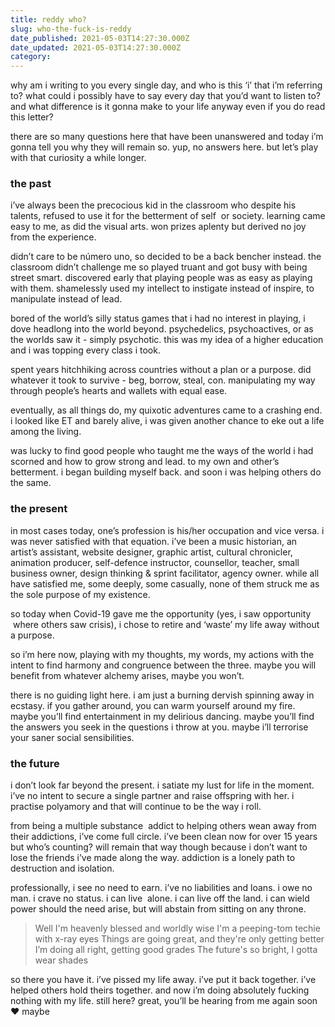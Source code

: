 ```yaml
---
title: reddy who?
slug: who-the-fuck-is-reddy
date_published: 2021-05-03T14:27:30.000Z
date_updated: 2021-05-03T14:27:30.000Z
category: 
---
```

why am i writing to you every single day, and who is this ‘i’ that i’m referring to? what could i possibly have to say every day that you’d want to listen to? and what difference is it gonna make to your life anyway even if you do read this letter?

there are so many questions here that have been unanswered and today i’m gonna tell you why they will remain so. yup, no answers here. but let’s play with that curiosity a while longer.

### the past
i’ve always been the precocious kid in the classroom who despite his talents, refused to use it for the betterment of self  or society. learning came easy to me, as did the visual arts. won prizes aplenty but derived no joy from the experience.

didn’t care to be número uno, so decided to be a back bencher instead. the classroom didn’t challenge me so played truant and got busy with being street smart. discovered early that playing people was as easy as playing with them. shamelessly used my intellect to instigate instead of inspire, to manipulate instead of lead.

bored of the world’s silly status games that i had no interest in playing, i dove headlong into the world beyond. psychedelics, psychoactives, or as the worlds saw it - simply psychotic. this was my idea of a higher education and i was topping every class i took.

spent years hitchhiking across countries without a plan or a purpose. did whatever it took to survive - beg, borrow, steal, con. manipulating my way through people’s hearts and wallets with equal ease.

eventually, as all things do, my quixotic adventures came to a crashing end. i looked like ET and barely alive, i was given another chance to eke out a life among the living.

was lucky to find good people who taught me the ways of the world i had scorned and how to grow strong and lead. to my own and other’s betterment. i began building myself back. and soon i was helping others do the same.

### the present
in most cases today, one’s profession is his/her occupation and vice versa. i was never satisfied with that equation. i’ve been a music historian, an artist’s assistant, website designer, graphic artist, cultural chronicler, animation producer, self-defence instructor, counsellor, teacher, small business owner, design thinking & sprint facilitator, agency owner. while all have satisfied me, some deeply, some casually, none of them struck me as the sole purpose of my existence.

so today when Covid-19 gave me the opportunity (yes, i saw opportunity  where others saw crisis), i chose to retire and ‘waste’ my life away without a purpose.

so i’m here now, playing with my thoughts, my words, my actions with the intent to find harmony and congruence between the three. maybe you will benefit from whatever alchemy arises, maybe you won’t.

there is no guiding light here. i am just a burning dervish spinning away in ecstasy. if you gather around, you can warm yourself around my fire. maybe you’ll find entertainment in my delirious dancing. maybe you’ll find the answers you seek in the questions i throw at you. maybe i’ll terrorise your saner social sensibilities.

### the future
i don’t look far beyond the present. i satiate my lust for life in the moment. i’ve no intent to secure a single partner and raise offspring with her. i practise polyamory and that will continue to be the way i roll.

from being a multiple substance  addict to helping others wean away from their addictions, i’ve come full circle. i’ve been clean now for over 15 years but who’s counting? will remain that way though because i don’t want to lose the friends i’ve made along the way. addiction is a lonely path to destruction and isolation.

professionally, i see no need to earn. i’ve no liabilities and loans. i owe no man. i crave no status. i can live  alone. i can live off the land. i can wield power should the need arise, but will abstain from sitting on any throne.

> Well I'm heavenly blessed and worldly wise
> I'm a peeping-tom techie with x-ray eyes
> Things are going great, and they're only getting better
> I’m doing all right, getting good grades
> The future's so bright, I gotta wear shades

so there you have it. i’ve pissed my life away. i’ve put it back together. i’ve helped others hold theirs together. and now i’m doing absolutely fucking nothing with my life. still here? great, you’ll be hearing from me again soon ♥ maybe
